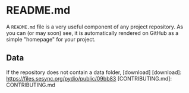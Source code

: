 # README.md

A `README.md` file is a very useful component of any project repository. As you can (or may soon) see, it is automatically rendered on GitHub as a simple "homepage" for your project. 

## Data

If the repository does not contain a data folder, [download] 
[download]: https://files.sesync.org/pydio/public/09bb83
[CONTRIBUTING.md]: CONTRIBUTING.md
